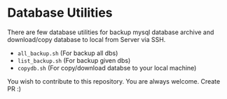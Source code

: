 # Database Utilities

There are few database utilities for backup mysql database archive and download/copy database to local from Server via SSH.

  - `all_backup.sh` (For backup all dbs)
  - `list_backup.sh` (For backup given dbs)
  - `copydb.sh` (For copy/download databse to your local machine)

You wish to contribute to this repository. You are always welcome. Create PR :)
